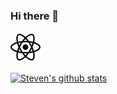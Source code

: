 ### Hi there 👋

<!--
**stevenespinal/stevenespinal** is a ✨ _special_ ✨ repository because its `README.md` (this file) appears on your GitHub profile.

Here are some ideas to get you started:

- 🔭 I’m currently working on ...
- 🌱 I’m currently learning ...
- 👯 I’m looking to collaborate on ...
- 🤔 I’m looking for help with ...
- 💬 Ask me about ...
- 📫 How to reach me: ...
- 😄 Pronouns: ...
- ⚡ Fun fact: ...
-->


![react logo](/react.svg)

[![Steven's github stats](https://github-readme-stats.vercel.app/api?username=stevenespinal&count_private=true)](https://github.com/stevenespinal/github-readme-stats)
